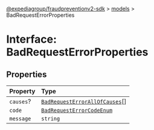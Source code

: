 [@expediagroup/fraudpreventionv2-sdk](../../index.md) > [models](../index.md) > BadRequestErrorProperties

# Interface: BadRequestErrorProperties

## Properties

| Property  | Type                                                                               |
| :-------- | :--------------------------------------------------------------------------------- |
| `causes`? | [`BadRequestErrorAllOfCauses`](../classes/class.BadRequestErrorAllOfCauses.md)[]   |
| `code`    | [`BadRequestErrorCodeEnum`](../type-aliases/type-alias.BadRequestErrorCodeEnum.md) |
| `message` | `string`                                                                           |
